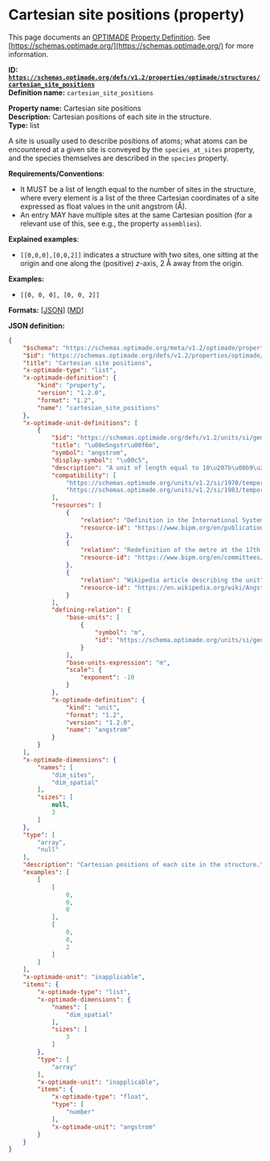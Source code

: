 # Cartesian site positions (property)

This page documents an [OPTIMADE](https://www.optimade.org/) [Property Definition](https://schemas.optimade.org/#definitions). See [https://schemas.optimade.org/](https://schemas.optimade.org/) for more information.

**ID: [`https://schemas.optimade.org/defs/v1.2/properties/optimade/structures/cartesian_site_positions`](https://schemas.optimade.org/defs/v1.2/properties/optimade/structures/cartesian_site_positions.md)**  
**Definition name:** `cartesian_site_positions`

**Property name:** Cartesian site positions  
**Description:** Cartesian positions of each site in the structure.  
**Type:** list  

A site is usually used to describe positions of atoms; what atoms can be encountered at a given site is conveyed by the `species_at_sites` property, and the species themselves are described in the `species` property.

**Requirements/Conventions**:

- It MUST be a list of length equal to the number of sites in the structure, where every element is a list of the three Cartesian coordinates of a site expressed as float values in the unit angstrom (Å).
- An entry MAY have multiple sites at the same Cartesian position (for a relevant use of this, see e.g., the property `assemblies`).

**Explained examples**:

- `[[0,0,0],[0,0,2]]` indicates a structure with two sites, one sitting at the origin and one along the (positive) *z*-axis, 2 Å away from the origin.

**Examples:**

- `[[0, 0, 0], [0, 0, 2]]`

**Formats:** [[JSON](cartesian_site_positions.json)] [[MD](cartesian_site_positions.md)]

**JSON definition:**

``` json
{
    "$schema": "https://schemas.optimade.org/meta/v1.2/optimade/property_definition.md",
    "$id": "https://schemas.optimade.org/defs/v1.2/properties/optimade/structures/cartesian_site_positions",
    "title": "Cartesian site positions",
    "x-optimade-type": "list",
    "x-optimade-definition": {
        "kind": "property",
        "version": "1.2.0",
        "format": "1.2",
        "name": "cartesian_site_positions"
    },
    "x-optimade-unit-definitions": [
        {
            "$id": "https://schemas.optimade.org/defs/v1.2/units/si/general/angstrom",
            "title": "\u00e5ngstr\u00f6m",
            "symbol": "angstrom",
            "display-symbol": "\u00c5",
            "description": "A unit of length equal to 10\u207b\u00b9\u2070 meter, using the current, or one of the historical, definitions of the SI units.\n\nThe \u00e5ngstr\u00f6m appear in the International System of Units (SI), 1th ed. (1970) defined as \"1 \u00c5 = 0.1 nm = 10\u207b\u00b9\u2070 m\".\n\nThe \u00e5ngstr\u00f6m was implicitly redefined via the redefinition of the metre at the 17th CGPM meeting (1983), resolution 1.\n\n- The International System of Units (SI), 1th ed. (1970) categorizes the unit as \"temporarily admitted\" for use with the SI units.\n- The International System of Units (SI), 7th ed. (1998) changes the categorisation to \"Other non-SI units currently accepted for use with the International System.\"\n- The International System of Units (SI), 8th ed. (2006) changes the categorization to \"Other non-SI units\" and adds as a clarifying footnote \"The \u00e5ngstr\u00f6m is widely used by x-ray crystallographers and structural chemists because all chemical bonds lie in the range 1 to 3 \u00e5ngstr\u00f6ms. However it has no official sanction from the CIPM or the CGPM.\"\n- The \u00e5ngstr\u00f6m is omitted in the International System of Units (SI), 9th Edition (2019).\n\nThis is a generalized definition taken to reference the current, or one of the historical, SI unit definitions.\nThis definition is intended for situations when it is not possible to be more precise, e.g., in contexts where data have been collected that uses different historical SI definitions.",
            "compatibility": [
                "https://schemas.optimade.org/units/v1.2/si/1970/temporary/angstrom",
                "https://schemas.optimade.org/units/v1.2/si/1983/temporary/angstrom"
            ],
            "resources": [
                {
                    "relation": "Definition in the International System of Units (SI), 1th Edition",
                    "resource-id": "https://www.bipm.org/en/publications/si-brochure"
                },
                {
                    "relation": "Redefinition of the metre at the 17th CGPM meeting (1983), resolution 1",
                    "resource-id": "https://www.bipm.org/en/committees/cg/cgpm/17-1983/resolution-1"
                },
                {
                    "relation": "Wikipedia article describing the unit",
                    "resource-id": "https://en.wikipedia.org/wiki/Angstrom"
                }
            ],
            "defining-relation": {
                "base-units": [
                    {
                        "symbol": "m",
                        "id": "https://schema.optimade.org/units/si/general/metre"
                    }
                ],
                "base-units-expression": "m",
                "scale": {
                    "exponent": -10
                }
            },
            "x-optimade-definition": {
                "kind": "unit",
                "format": "1.2",
                "version": "1.2.0",
                "name": "angstrom"
            }
        }
    ],
    "x-optimade-dimensions": {
        "names": [
            "dim_sites",
            "dim_spatial"
        ],
        "sizes": [
            null,
            3
        ]
    },
    "type": [
        "array",
        "null"
    ],
    "description": "Cartesian positions of each site in the structure.\n\nA site is usually used to describe positions of atoms; what atoms can be encountered at a given site is conveyed by the `species_at_sites` property, and the species themselves are described in the `species` property.\n\n**Requirements/Conventions**:\n\n- It MUST be a list of length equal to the number of sites in the structure, where every element is a list of the three Cartesian coordinates of a site expressed as float values in the unit angstrom (\u00c5).\n- An entry MAY have multiple sites at the same Cartesian position (for a relevant use of this, see e.g., the property `assemblies`).\n\n**Explained examples**:\n\n- `[[0,0,0],[0,0,2]]` indicates a structure with two sites, one sitting at the origin and one along the (positive) *z*-axis, 2 \u00c5 away from the origin.",
    "examples": [
        [
            [
                0,
                0,
                0
            ],
            [
                0,
                0,
                2
            ]
        ]
    ],
    "x-optimade-unit": "inapplicable",
    "items": {
        "x-optimade-type": "list",
        "x-optimade-dimensions": {
            "names": [
                "dim_spatial"
            ],
            "sizes": [
                3
            ]
        },
        "type": [
            "array"
        ],
        "x-optimade-unit": "inapplicable",
        "items": {
            "x-optimade-type": "float",
            "type": [
                "number"
            ],
            "x-optimade-unit": "angstrom"
        }
    }
}
```